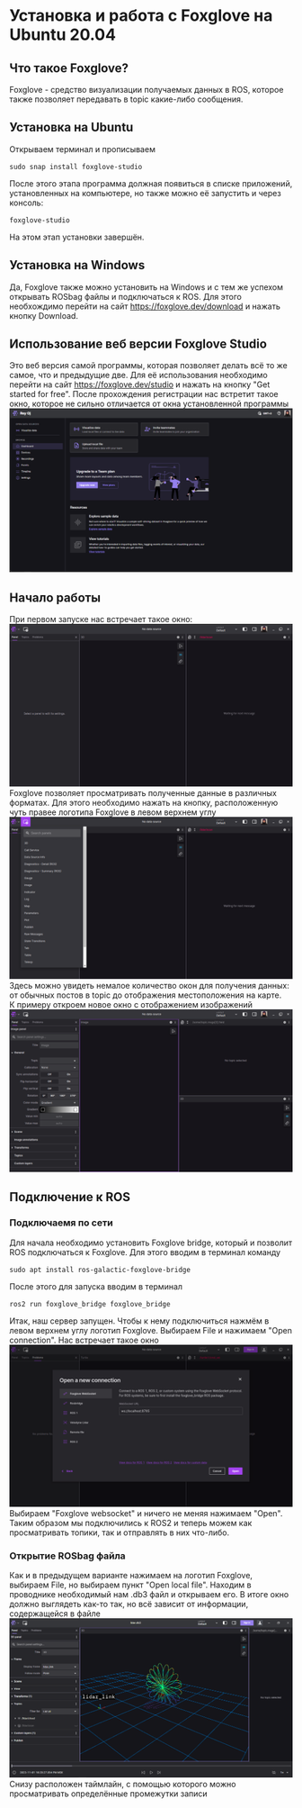 # Установка и работа с Foxglove на Ubuntu 20.04
## Что такое Foxglove?
Foxglove - средство визуализации получаемых данных в ROS, которое также позволяет передавать в topic какие-либо сообщения.
## Установка на Ubuntu
Открываем терминал и прописываем
```
sudo snap install foxglove-studio
```
После этого этапа программа должная появиться в списке приложений, установленных на компьютере, но также можно её запустить и через консоль:
```
foxglove-studio
```
На этом этап установки завершён.
## Установка на Windows
Да, Foxglove также можно установить на Windows и с тем же успехом открывать ROSbag файлы и подключаться к ROS. 
Для этого необхождимо перейти на сайт https://foxglove.dev/download и нажать кнопку Download.
## Использование веб версии Foxglove Studio 
Это веб версия самой программы, которая позволяет делать всё то же самое, что и предыдущие две.
Для её использования необходимо перейти на сайт https://foxglove.dev/studio и нажать на кнопку "Get started for free". После прохождения регистрации нас встретит такое окно, которое не сильно отличается от окна установленной программы
![](images/foxglove_studio.png)
## Начало работы
При первом запуске нас встречает такое окно:
![](images/main_window.png)
Foxglove позволяет просматривать полученные данные в различных форматах. Для этого необходимо нажать на кнопку, расположенную чуть правее логотипа Foxglove в левом верхнем углу
![](images/windows.png)
Здесь можно увидеть немалое количество окон для получения данных: от обычных постов в topic до отображения местоположения на карте.  
К примеру откроем новое окно с отображением изображений
![](images/open_image_window.png)
## Подключение к ROS
### Подключаемя по сети
Для начала необходимо установить Foxglove bridge, который и позволит ROS подключаться к Foxglove. Для этого вводим в терминал команду
```
sudo apt install ros-galactic-foxglove-bridge
```
После этого для запуска вводим в терминал
```
ros2 run foxglove_bridge foxglove_bridge
```
Итак, наш сервер запущен. Чтобы к нему подключиться нажмём в левом верхнем углу логотип Foxglove. Выбираем File и нажимаем "Open connection". Нас встречает такое окно
![](images/open_connection.png)
Выбираем "Foxglove websocket" и ничего не меняя нажимаем "Open". Таким образом мы подключились к ROS2 и теперь можем как просматривать топики, так и отправлять в них что-либо.
### Открытие ROSbag файла
Как и в предыдущем варианте нажимаем на логотип Foxglove, выбираем File, но выбираем пункт "Open local file". Находим в проводнике необходимый нам .db3 файл и открываем его. В итоге окно должно выглядеть как-то так, но всё зависит от информации, содержащейся в файле
![](images/file.png)
Снизу расположен таймлайн, с помощью которого можно просматривать определённые промежутки записи